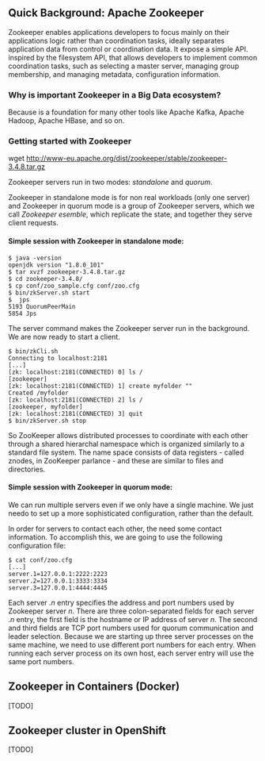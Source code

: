 ## Quick Background: Apache Zookeeper

Zookeeper enables applications developers to focus mainly on their applications
logic rather than coordination tasks, ideally separates application data from
control or coordination data. It expose a simple API. inspired by the
filesystem API, that allows developers to implement common coordination tasks,
such as selecting a master server, managing group membership, and managing
metadata, configuration information.

### Why is important Zookeeper in a Big Data ecosystem?

Because is a foundation for many other tools like Apache Kafka, Apache Hadoop,
Apache HBase, and so on.

### Getting started with Zookeeper

wget http://www-eu.apache.org/dist/zookeeper/stable/zookeeper-3.4.8.tar.gz

Zookeeper servers run in two modes: *standalone* and *quorum*.

Zookeeper in standalone mode is for non real workloads (only one server) and 
Zookeeper in quorum mode is a group of Zookeeper servers, which we call
*Zookeeper esemble*, which replicate the state, and together they serve client
requests.

#### Simple session with Zookeeper in standalone mode:

``````
$ java -version
openjdk version "1.8.0_101"
$ tar xvzf zookeeper-3.4.8.tar.gz 
$ cd zookeeper-3.4.8/
$ cp conf/zoo_sample.cfg conf/zoo.cfg
$ bin/zkServer.sh start
$  jps
5193 QuorumPeerMain
5854 Jps
``````

The server command makes the Zookeeper server run in the background. We are now
ready to start a client.

``````
$ bin/zkCli.sh 
Connecting to localhost:2181
[...]
[zk: localhost:2181(CONNECTED) 0] ls /
[zookeeper]
[zk: localhost:2181(CONNECTED) 1] create myfolder ""
Created /myfolder
[zk: localhost:2181(CONNECTED) 2] ls /
[zookeeper, myfolder]
[zk: localhost:2181(CONNECTED) 3] quit
$ bin/zkServer.sh stop

``````
So ZooKeeper allows distributed processes to coordinate with each other through
a shared hierarchal namespace which is organized similarly to a standard file
system. The name space consists of data registers - called znodes, in ZooKeeper
parlance - and these are similar to files and directories.

#### Simple session with Zookeeper in quorum mode:

We can run multiple servers even if we only have a single machine. We just
needo to set up a more sophisticated configuration, rather than the default.

In order for servers to contact each other, the need some contact information.
To accomplish this, we are going to use the following configuration file:

``````
$ cat conf/zoo.cfg
[...]
server.1=127.0.0.1:2222:2223
server.2=127.0.0.1:3333:3334
server.3=127.0.0.1:4444:4445
``````
Each server *.n* entry specifies the address and port numbers used by Zookeeper
server *n*. There are three colon-separated fields for each server *.n* entry,
the first field is the hostname or IP address of server *n*. The second and
third fields are TCP port numbers used for quorum communication and leader
selection. Because we are starting up three server processes on the same
machine, we need to use different port numbers for each entry. When running
each server process on its own host, each server entry will use the same port
numbers.

## Zookeeper in Containers (Docker)
[TODO]


## Zookeeper cluster in OpenShift
[TODO]


